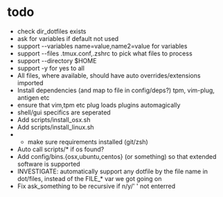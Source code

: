 # todo

- check dir_dotfiles exists
- ask for variables if default not used
- support --variables name=value,name2=value for variables
- support --files .tmux.conf,.zshrc to pick what files to process
- support --directory $HOME
- support -y for yes to all
- All files, where available, should have auto overrides/extensions imported
- Install dependencies (and map to file in config/deps?) tpm, vim-plug, antigen etc
- ensure that vim,tpm etc plug loads plugins automagically
- shell/gui specifics are seperated
- Add scripts/install_osx.sh
- Add scripts/install_linux.sh
- - make sure requirements installed (git/zsh)
- Auto call scripts/* if os found?
- Add config/bins.{osx,ubuntu,centos} (or something) so that extended software is supported
- INVESTIGATE: automatically support any dotfile by the file name in dot/files, instead of the FILE_* var we got going on
- Fix ask_something to be recursive if n/y/' ' not enterred